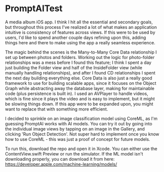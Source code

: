 # PromptAITest

A media album iOS app. I think I hit all the essential and secondary goals, but throughout this process I've realized a lot of what makes an application intuitive is consistency of features across views. If this were to be used by users, I'd like to spend another couple days refining upon this, adding things here and there to make using the app a really seamless experience.

The magic behind the scenes is the Many-to-Many Core Data relationship I set up between photos and folders. Working out the logic for photo-folder relationships was a mess before I found this feature; I think I spent a day just building the Folder view and half of the InsideFolder view (while manually handling relationships), and after I found CD relationships I spent the next day building everything else. Core Data is also just a really good framework to use for building scalable apps, since it focuses on the Object Graph while abstracting away the database layer, making for maintainable code (plus persistence is built in). I used an AVPlayer to handle videos, which is fine since it plays the video and is easy to implement, but it might be slowing things down. If this app were to be expanded upon, you might want to replace that with something more efficient.

I decided to sprinkle on an image classification model using CoreML, as I'm guessing PromptAI works with AI models. You can try it out by going into the individual image views by tapping on an image in the Gallery, and clicking 'Run Object Detection'. Not super hard to implement once you know how to use CoreML - this was just a proof of concept for future models.

To run this, download the repo and open it in Xcode. You can either use the ContentView.swift Preview or run the simulator. If the ML model isn't downloading properly, you can download it from here: https://developer.apple.com/machine-learning/models/
